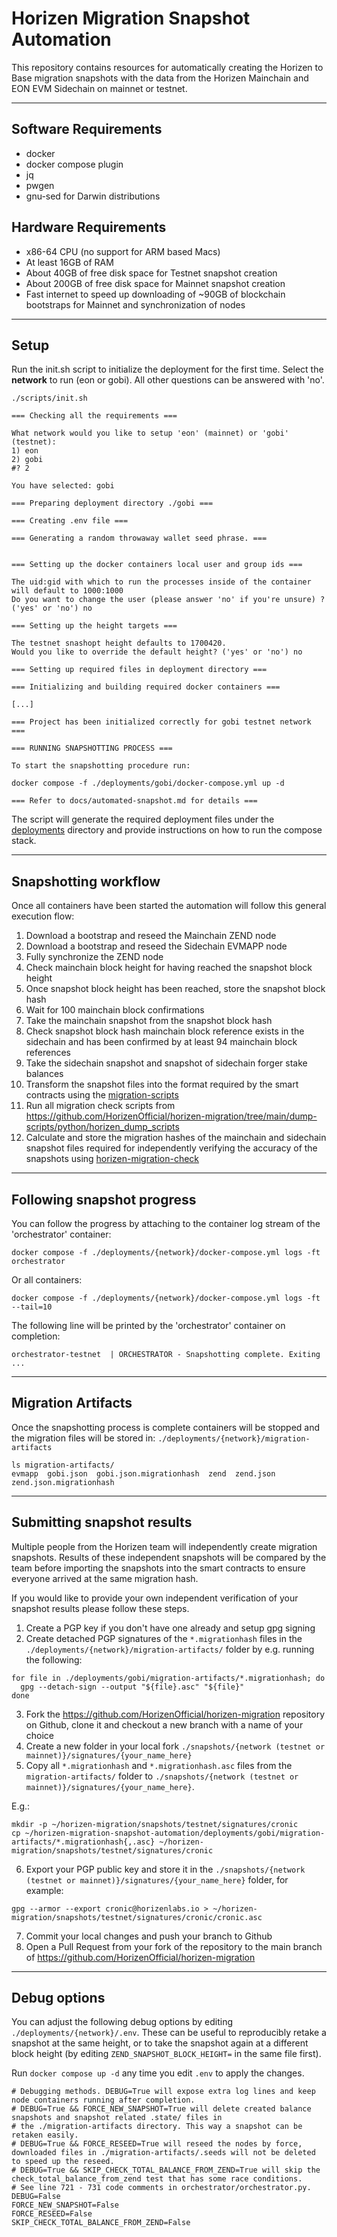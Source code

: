 # Horizen Migration Snapshot Automation

This repository contains resources for automatically creating the Horizen to Base migration snapshots with the data from the Horizen Mainchain and EON EVM Sidechain on mainnet or testnet.

---

## Software Requirements

* docker
* docker compose plugin
* jq
* pwgen
* gnu-sed for Darwin distributions

## Hardware Requirements

* x86-64 CPU (no support for ARM based Macs)
* At least 16GB of RAM
* About 40GB of free disk space for Testnet snapshot creation
* About 200GB of free disk space for Mainnet snapshot creation
* Fast internet to speed up downloading of ~90GB of blockchain bootstraps for Mainnet and synchronization of nodes
---

## Setup

Run the init.sh script to initialize the deployment for the first time. Select  the **network** to run (eon or gobi). All other questions can be answered with 'no'.

```shell
./scripts/init.sh

=== Checking all the requirements ===

What network would you like to setup 'eon' (mainnet) or 'gobi' (testnet):
1) eon
2) gobi
#? 2

You have selected: gobi

=== Preparing deployment directory ./gobi ===

=== Creating .env file ===

=== Generating a random throwaway wallet seed phrase. ===


=== Setting up the docker containers local user and group ids ===

The uid:gid with which to run the processes inside of the container will default to 1000:1000
Do you want to change the user (please answer 'no' if you're unsure) ? ('yes' or 'no') no

=== Setting up the height targets ===

The testnet snashopt height defaults to 1700420.
Would you like to override the default height? ('yes' or 'no') no

=== Setting up required files in deployment directory ===

=== Initializing and building required docker containers ===

[...]

=== Project has been initialized correctly for gobi testnet network ===

=== RUNNING SNAPSHOTTING PROCESS ===

To start the snapshotting procedure run:

docker compose -f ./deployments/gobi/docker-compose.yml up -d

=== Refer to docs/automated-snapshot.md for details ===
```

The script will generate the required deployment files under the [deployments](../deployments) directory and provide instructions on how to run the compose stack.

---
## Snapshotting workflow
Once all containers have been started the automation will follow this general execution flow:
1. Download a bootstrap and reseed the Mainchain ZEND node
2. Download a bootstrap and reseed the Sidechain EVMAPP node
3. Fully synchronize the ZEND node
4. Check mainchain block height for having reached the snapshot block height
5. Once snapshot block height has been reached, store the snapshot block hash
6. Wait for 100 mainchain block confirmations
7. Take the mainchain snapshot from the snapshot block hash
8. Check snapshot block hash mainchain block reference exists in the sidechain and has been confirmed by at least 94 mainchain block references
9. Take the sidechain snapshot and snapshot of sidechain forger stake balances
10. Transform the snapshot files into the format required by the smart contracts using the [migration-scripts](https://github.com/HorizenOfficial/horizen-migration/tree/main/dump-scripts/python#migration-scripts)
11. Run all migration check scripts from https://github.com/HorizenOfficial/horizen-migration/tree/main/dump-scripts/python/horizen_dump_scripts
12. Calculate and store the migration hashes of the mainchain and sidechain snapshot files required for independently verifying the accuracy of the snapshots using [horizen-migration-check](https://github.com/HorizenOfficial/horizen-migration-check)

---
## Following snapshot progress
You can follow the progress by attaching to the container log stream of the 'orchestrator' container:
```shell
docker compose -f ./deployments/{network}/docker-compose.yml logs -ft orchestrator
```
Or all containers:
```shell
docker compose -f ./deployments/{network}/docker-compose.yml logs -ft --tail=10
```
The following line will be printed by the 'orchestrator' container on completion:
```shell
orchestrator-testnet  | ORCHESTRATOR - Snapshotting complete. Exiting ...
```

---
## Migration Artifacts
Once the snapshotting process is complete containers will be stopped and the migration files will be stored in: `./deployments/{network}/migration-artifacts`
```shell
ls migration-artifacts/
evmapp  gobi.json  gobi.json.migrationhash  zend  zend.json  zend.json.migrationhash
```
---
## Submitting snapshot results
Multiple people from the Horizen team will independently create migration snapshots. Results of these independent snapshots will be compared by the team before importing the snapshots into the smart contracts to ensure everyone arrived at the same migration hash.

If you would like to provide your own independent verification of your snapshot results please follow these steps.
1. Create a PGP key if you don't have one already and setup gpg signing
2. Create detached PGP signatures of the `*.migrationhash` files in the `./deployments/{network}/migration-artifacts/` folder by e.g. running the following:
```shell
for file in ./deployments/gobi/migration-artifacts/*.migrationhash; do
  gpg --detach-sign --output "${file}.asc" "${file}"
done
```
3. Fork the https://github.com/HorizenOfficial/horizen-migration repository on Github, clone it and checkout a new branch with a name of your choice
4. Create a new folder in your local fork `./snapshots/{network (testnet or mainnet)}/signatures/{your_name_here}`
5. Copy all `*.migrationhash` and `*.migrationhash.asc` files from the `migration-artifacts/` folder to `./snapshots/{network (testnet or mainnet)}/signatures/{your_name_here}`.

E.g.:
```
mkdir -p ~/horizen-migration/snapshots/testnet/signatures/cronic
cp ~/horizen-migration-snapshot-automation/deployments/gobi/migration-artifacts/*.migrationhash{,.asc} ~/horizen-migration/snapshots/testnet/signatures/cronic
```
6. Export your PGP public key and store it in the `./snapshots/{network (testnet or mainnet)}/signatures/{your_name_here}` folder, for example:
```shell
gpg --armor --export cronic@horizenlabs.io > ~/horizen-migration/snapshots/testnet/signatures/cronic/cronic.asc
```
7. Commit your local changes and push your branch to Github
8. Open a Pull Request from your fork of the repository to the main branch of https://github.com/HorizenOfficial/horizen-migration

---
## Debug options
You can adjust the following debug options by editing `./deployments/{network}/.env`. These can be useful to reproducibly retake a snapshot at the same height, or to take the snapshot again at a different block height (by editing `ZEND_SNAPSHOT_BLOCK_HEIGHT=` in the same file first).

Run `docker compose up -d` any time you edit `.env` to apply the changes.

```
# Debugging methods. DEBUG=True will expose extra log lines and keep node containers running after completion.
# DEBUG=True && FORCE_NEW_SNAPSHOT=True will delete created balance snapshots and snapshot related .state/ files in
# the ./migration-artifacts directory. This way a snapshot can be retaken easily.
# DEBUG=True && FORCE_RESEED=True will reseed the nodes by force, downloaded files in ./migration-artifacts/.seeds will not be deleted to speed up the reseed.
# DEBUG=True && SKIP_CHECK_TOTAL_BALANCE_FROM_ZEND=True will skip the check_total_balance_from_zend test that has some race conditions.
# See line 721 - 731 code comments in orchestrator/orchestrator.py.
DEBUG=False
FORCE_NEW_SNAPSHOT=False
FORCE_RESEED=False
SKIP_CHECK_TOTAL_BALANCE_FROM_ZEND=False
```

